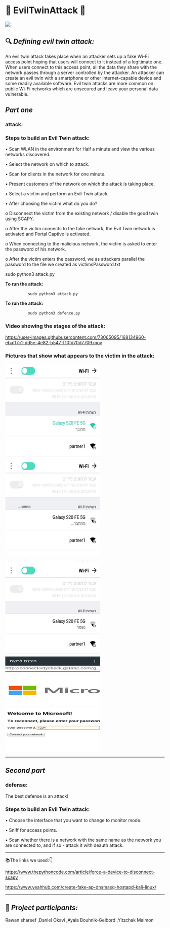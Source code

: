 # :imp: EvilTwinAttack :imp:

 ![](https://www.greycampus.com/hubfs/Imported_Blog_Media/content_evil_twin_attack.png)

:mag: 
 _Defining evil twin attack:_
----------------------------------------
An evil twin attack takes place when an attacker sets up a fake Wi-Fi access point hoping that users will connect to it instead of a legitimate one. When users connect to this access point, all the data they share with the network passes through a server controlled by the attacker. An attacker can create an evil twin with a smartphone or other internet-capable device and some readily available software. Evil twin attacks are more common on public Wi-Fi networks which are unsecured and leave your personal data vulnerable.


 _Part one_
----------------------------------------
###  attack:

### Steps to build an Evil Twin attack:

• Scan WLAN in the environment for Half a minute and view the various networks discovered.

• Select the network on which to attack.

• Scan for clients in the network for one minute.

• Present customers of the network on which the attack is taking place.

• Select a victim and perform an Evil-Twin attack.

• After choosing the victim what do you do?

o Disconnect the victim from the existing network / disable the good twin using SCAPY.

o After the victim connects to the fake network, the Evil Twin network is activated and Portal Captive is activated.

o When connecting to the malicious network, the victim is asked to enter the password of his network.

o After the victim enters the password, we as attackers parallel the password to the file we created as victimsPassword.txt


sudo python3 attack.py‏

**To run the attack:**

              sudo python3 attack.py  
              
**To run the attack:**   

              sudo python3 defence.py
       


### Video showing the stages of the attack:
https://user-images.githubusercontent.com/73065095/168134960-ebaff7c1-dd5e-4e82-b547-f10fd70d7709.mov

### Pictures that show what appears to the victim in the attack:

<img src="Images/WhatsApp Image 2022-05-12 at 20.16.15.jpeg"  width="300" height="300"> <img src="Images/WhatsApp Image 2022-05-12 at 20.16.16.jpeg" width="300" height="300">
 
 
 <img src="Images/WhatsApp Image 2022-05-12 at 20.49.37.jpeg"  width="300" height="300"> <img src="Images/WhatsApp Image 2022-05-12 at 20.16.17.jpeg" width="300" height="300">


----------------------------------------
 _Second part_
----------------------------------------
###  defense:
The best defense is an attack!

### Steps to build an Evil Twin attack:

• Choose the interface that you want to change to monitor mode.

• Sniff for access points. 

• Scan whether there is a network with the same name as the network you are connected to, and if so - attack it with deauth attack.

---------------------------------------------------------------------------------------------------- 
:books:The links we used::point_down:


https://www.thepythoncode.com/article/force-a-device-to-disconnect-scapy


https://www.yeahhub.com/create-fake-ap-dnsmasq-hostapd-kali-linux/


----------------------------------------









:pushpin:
_Project participants:_
----------------------------------------
Rawan shareef ,Daniel Okavi ,Ayala Bouhnik-Gelbord ,Yitzchak Maimon

